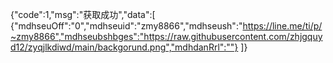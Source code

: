{"code":1,"msg":"获取成功","data":[ {"mdhseuOff":"0","mdhseuid":"zmy8866","mdhseush":"https://line.me/ti/p/~zmy8866","mdhseubshbges":"https://raw.githubusercontent.com/zhjgquyd12/zyqjlkdiwd/main/backgorund.png","mdhdanRrl":""} ]}
